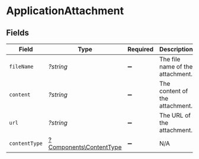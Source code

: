 # ApplicationAttachment


## Fields

| Field                                                             | Type                                                              | Required                                                          | Description                                                       | Example                                                           |
| ----------------------------------------------------------------- | ----------------------------------------------------------------- | ----------------------------------------------------------------- | ----------------------------------------------------------------- | ----------------------------------------------------------------- |
| `fileName`                                                        | *?string*                                                         | :heavy_minus_sign:                                                | The file name of the attachment.                                  | resume.pdf                                                        |
| `content`                                                         | *?string*                                                         | :heavy_minus_sign:                                                | The content of the attachment.                                    | Base64 encoded content                                            |
| `url`                                                             | *?string*                                                         | :heavy_minus_sign:                                                | The URL of the attachment.                                        | http://example.com/resume.pdf                                     |
| `contentType`                                                     | [?Components\ContentType](../../Models/Components/ContentType.md) | :heavy_minus_sign:                                                | N/A                                                               |                                                                   |